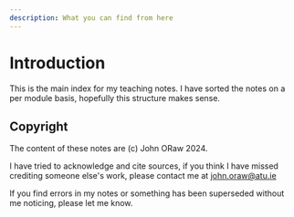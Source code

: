 ```yaml
---
description: What you can find from here
---
```


# Introduction

This is the main index for my teaching notes. I have sorted the notes on a per module basis, hopefully this structure makes sense.

## Copyright

The content of these notes are (c) John ORaw 2024.&#x20;

I have tried to acknowledge and cite sources, if you think I have missed crediting someone else's work, please contact me at john.oraw@atu.ie

If you find errors in my notes or something has been superseded without me noticing, please let me know.
